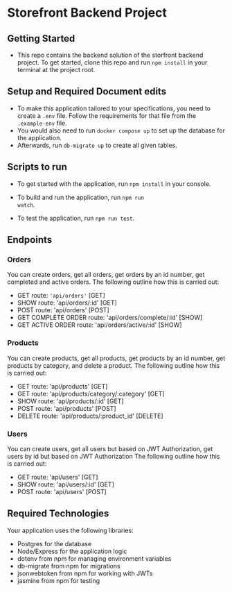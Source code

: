 # Storefront Backend Project

## Getting Started
- This repo contains the backend solution of the storfront backend project. To get started, clone this repo and run `npm install` in your terminal at the project root. 

## Setup and Required Document edits 
- To make this application tailored to your specifications, you need to create a `.env` file. Follow the requirements for that file from the `.example-env` file.
- You would also need to run `docker compose up` to set up the database for the application.
- Afterwards, run `db-migrate up` to create all given tables.

## Scripts to run
- To get started with the application, run <code>npm install</code> in your console.

- To build and run the application, run <code>npm run watch</code>.

- To test the application, run <code>npm run test</code>.

## Endpoints

### Orders
You can create orders, get all orders, get orders by an id number, get completed and active orders. The following outline how this is carried out:

- GET route: `'api/orders'` [GET]
- SHOW route: 'api/orders/:id' [GET]
- POST route: 'api/orders' [POST] 
- GET COMPLETE ORDER route: 'api/orders/complete/:id' [SHOW]
- GET ACTIVE ORDER route: 'api/orders/active/:id' [SHOW]

### Products
You can create products, get all products, get products by an id number, get products by category, and delete a product. The following outline how this is carried out:

- GET route: 'api/products' [GET]
- GET route: 'api/products/category/:category' [GET]
- SHOW route: 'api/products/:id' [GET]
- POST route: 'api/products' [POST] 
- DELETE route: 'api/products/:product_id' [DELETE]

### Users
You can create users, get all users but based on JWT Authorization, get users by id but based on JWT Authorization The following outline how this is carried out:

- GET route: 'api/users' [GET]
- SHOW route: 'api/users/:id' [GET]
- POST route: 'api/users' [POST] 

## Required Technologies
Your application uses the following libraries:
- Postgres for the database
- Node/Express for the application logic
- dotenv from npm for managing environment variables
- db-migrate from npm for migrations
- jsonwebtoken from npm for working with JWTs
- jasmine from npm for testing


